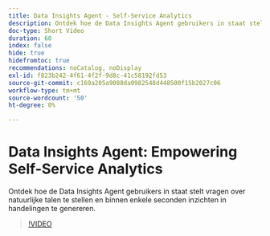 ```yaml
---
title: Data Insights Agent - Self-Service Analytics
description: Ontdek hoe de Data Insights Agent gebruikers in staat stelt vragen over natuurlijke talen te stellen en binnen enkele seconden inzichten in handelingen te genereren.
doc-type: Short Video
duration: 60
index: false
hide: true
hidefromtoc: true
recommendations: noCatalog, noDisplay
exl-id: f823b242-4f61-4f2f-9d8c-41c58192fd53
source-git-commit: c169a205a9088da0982548d448500f15b2027c06
workflow-type: tm+mt
source-wordcount: '50'
ht-degree: 0%

---
```


# Data Insights Agent: Empowering Self-Service Analytics

Ontdek hoe de Data Insights Agent gebruikers in staat stelt vragen over natuurlijke talen te stellen en binnen enkele seconden inzichten in handelingen te genereren.

<!-- 62_S106_3442453_59_data-insights-agent-empowering-selfservice-analytics -->
>[!VIDEO](https://video.tv.adobe.com/v/3458304/?learn=on&enablevpops=true)
